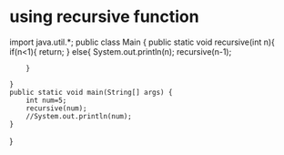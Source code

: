 # using recursive function
import java.util.*;
public class Main
{
    public static void recursive(int n){
        if(n<1){
            return;
        }
        else{
             System.out.println(n);
            recursive(n-1);
           
        }
    
    }
	public static void main(String[] args) {
	    int num=5;
	    recursive(num);
		//System.out.println(num);
	}
}

